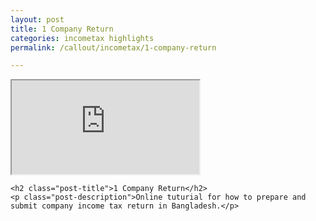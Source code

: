```yaml
---
layout: post
title: 1 Company Return
categories: incometax highlights
permalink: /callout/incometax/1-company-return

---
```

<div class="post-content">

  <div class='embed-container'>
    <iframe src="https://player.vimeo.com/video/251968870?autoplay=1&title=0&byline=0&portrait=0"></iframe>
  </div>

  <div class="text-box">

    <h2 class="post-title">1 Company Return</h2>
    <p class="post-description">Online tuturial for how to prepare and submit company income tax return in Bangladesh.</p>

  </div>



</div>
